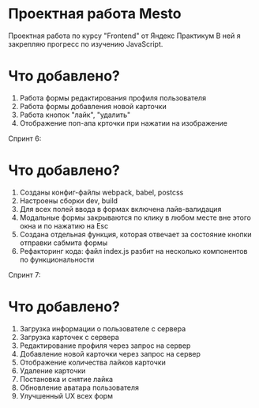# Проектная работа Mesto

Проектная работа по курсу "Frontend" от Яндекс Практикум
В ней я закрепляю прогресс по изучению JavaScript.

# Что добавлено?

1. Работа формы редактирования профиля пользователя
2. Работа формы добавления новой карточки
3. Работа кнопок "лайк", "удалить"
4. Отображение поп-апа крточки при нажатии на изображение


Спринт 6:

# Что добавлено?

1. Созданы конфиг-файлы webpack, babel, postcss
2. Настроены сборки dev, build
3. Для всех полей ввода в формах включена лайв-валидация
4. Модальные формы закрываются по клику в любом месте вне этого окна и по нажатию на Esc
5. Создана отдельная функция, которая отвечает за состояние кнопки отправки сабмита формы
6. Рефакторинг кода: файл index.js разбит на несколько компонентов по функциональности


Спринт 7:

# Что добавлено?

1. Загрузка информации о пользователе с сервера
2. Загрузка карточек с сервера
3. Редактирование профиля через запрос на сервер
4. Добавление новой карточки через запрос на сервер
5. Отображение количества лайков карточки
6. Удаление карточки
7. Постановка и снятие лайка
8. Обновление аватара пользователя
9. Улучшенный UX всех форм
